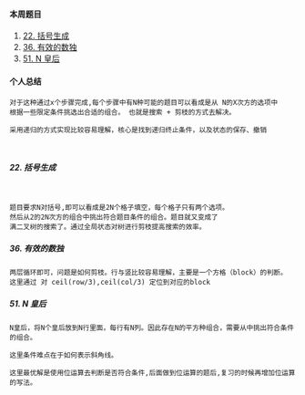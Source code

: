 #### 本周题目

1. [22. 括号生成](https://leetcode-cn.com/problems/generate-parentheses/)
2. [36. 有效的数独](https://leetcode-cn.com/problems/valid-sudoku/)
3. [51. N 皇后](https://leetcode-cn.com/problems/n-queens/)




#### 个人总结
```
对于这种通过x个步骤完成,每个步骤中有N种可能的题目可以看成是从 N的X次方的选项中
根据一些限定条件挑选出合适的组合。 也就是搜索 + 剪枝的方式去解决。

采用递归的方式实现比较容易理解，核心是找到递归终止条件，以及状态的保存、撤销



```



##### 22. 括号生成
```


题目要求N对括号,即可以看成是2N个格子填空，每个格子只有两个选项。
然后从2的2N次方的组合中挑出符合题目条件的组合。题目就又变成了
满二叉树的搜索了。通过全局状态对树进行剪枝提高搜索的效率。
```

##### 36. 有效的数独
```
两层循环即可，问题是如何剪枝。行与竖比较容易理解，主要是一个方格（block）的判断。
这里通过 对 ceil(row/3),ceil(col/3) 定位到对应的block
```


##### 51. N 皇后
```
N皇后，将N个皇后放到N行里面，每行有N列。因此存在N的平方种组合，需要从中挑出符合条件的组合。

这里条件难点在于如何表示斜角线。

这里最优解是使用位运算去判断是否符合条件,后面做到位运算的题后,复习的时候再增加位运算的写法。

```